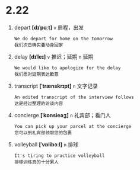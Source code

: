 # 2.22


1. depart **[dɪˈpɑːt]** `v` 启程，出发
    ```
    We do depart for home on the tomorrow
    我们次日确实要动身回家
    ```

2. delay **[dɪˈleɪ]** `v` 推迟；延期 `n` 延期
    ```
    We would like to apologize for the delay
    我们愿对延期表达歉意
    ```

3. transcript **[ˈtrænskrɪpt]** `n` 文字记录
    ```
    An edited transcript of the interview follows
    这是经过整理的访谈内容
    ```

4. concierge **[ˈkɒnsieəʒ]** `n` 礼宾部；看门人
    ```
    You can pick up your parcel at the concierge
    您可以到礼宾部领取您的包裹
    ```

5. volleyball **[ˈvɒlibɔːl]** `n` 排球
    ```
    It's tiring to practice volleyball
    排球训练真的十分累人
    ```

